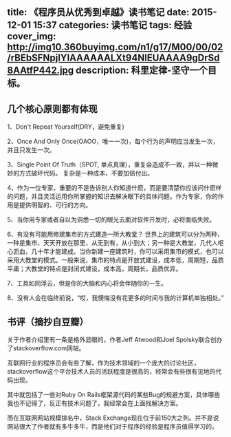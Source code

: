 title: 《程序员从优秀到卓越》读书笔记
date: 2015-12-01 15:37
categories: 读书笔记
tags: 经验
cover_img: http://img10.360buyimg.com/n1/g17/M00/00/02/rBEbSFNpjIYIAAAAAALXt94NlEUAAAA9gDrSd8AAtfP442.jpg
description: 科里定律-坚守一个目标。
---

## 几个核心原则都有体现
1、Don't Repeat Yourself(DRY，避免重复)

2、Once And Only Once(OAOO，唯一一次)，每个行为的声明应当发生一次，并且只发生一次。

3、Single Point Of Truth（SPOT, 单点真理），重复会造成不一致，并以一种微妙的方式破坏代码。 复杂是一种成本，不要加倍付出。

4、作为一位专家，重要的不是告诉别人你知道什麽，而是要清楚你应该问什麽样的问题，并且灵活运用你所掌握的知识去解决眼下的具体问题。作为专家，你的作用是提供明智的、可行的方向。

5、当你用专家或者自以为洞悉一切的眼光去面对软件开发时，必将面临失败。

6、有没有可能用修建集市的方式建造一所大教堂？ 世界上的建筑可以分为两种，一种是集市，天天开放在那里，从无到有，从小到大；另一种是大教堂，几代人呕心沥血，几十年才能建成。当你新建一座建筑时，你可以采用集市的模式，也可以采用大教堂的模式。一般来说，集市的特点是开放式建设，成本低，周期短，品质平庸；大教堂的特点是封闭式建设，成本高，周期长，品质优异。

7、工具如同浮云，但是你的大脑和内心将会伴随你的一生。

8、没有人会在临终前说，“哎，我懊悔没有花更多的时间与我的计算机单独相处。”


## 书评（摘抄自豆瓣）
关于作者介绍里有一条是格外显眼的，作者Jeff Atwood和Joel Spolsky联合创办了stackoverflow.com网站。

互联网行业的程序员会有些了解，作为技术领域的一个庞大的讨论社区，stackoverflow这个平台技术人员的活跃程度是很高的，经常会有些很有见地的代码出现。

其中就包括了一些对Ruby On Rails框架源代码的某些Bug的规避方案，具体哪些我也不记得了，反正有技术问题了，我经常会在上面找解决方案。

而在互联网网站规模排名中，Stack Exchange现在位于前150大之列。并不是说网站很大了作者就有多牛多牛，而是他们对于程序的经验是程序员值得学习的。

